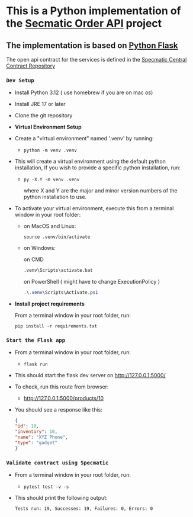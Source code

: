 # This is a Python implementation of the [Secmatic Order API](https://github.com/znsio/specmatic-order-api) project

## The implementation is based on [Python Flask](https://flask.palletsprojects.com/en/3.0.x/)

The open api contract for the services is defined in the [Specmatic Central Contract Repository](https://github.com/znsio/specmatic-order-contracts/blob/main/in/specmatic/examples/store/api_order_v3.yaml)

### `Dev Setup`

- Install Python 3.12 ( use homebrew if you are on mac os)

- Install JRE 17 or later

- Clone the git repository

- **Virtual Environment Setup**

- Create a "virtual environment" named '.venv' by running:

  - ```shell
    python -m venv .venv
    ```

- This will create a virtual environment using the default python installation, If you wish to provide a specific python installation, run:

  - ```shell
    py -X.Y -m venv .venv
    ```

    where X and Y are the major and minor version numbers of the python installation to use.

- To activate your virtual environment, execute this from a terminal window in your root folder:

  - on MacOS and Linux:

    ```shell
    source .venv/bin/activate
    ```

  - on Windows:
  
    on CMD

    ```cmd
    .venv\Scripts\activate.bat
    ```

    on PowerShell ( might have to change ExecutionPolicy )

    ```powershell
    .\.venv\Scripts\Activate.ps1
    ```

- **Install project requirements**

  From a terminal window in your root folder, run:

  ```shell
  pip install -r requirements.txt
  ```

### `Start the Flask app`

- From a terminal window in your root folder, run:

  - ```shell
    flask run
    ```

- This should start the flask dev server on <http://127.0.0.1:5000/>

- To check, run this route from browser:

  - <http://127.0.0.1:5000/products/10>

- You should see a response like this:

    ```json
    {
    "id": 10,
    "inventory": 10,
    "name": "XYZ Phone",
    "type": "gadget"
    }
    ```

### `Validate contract using Specmatic`

- From a terminal window in your root folder, run:

  - ```shell
    pytest test -v -s
    ```

- This should print the following output:
  
  ```cmd
  Tests run: 19, Successes: 19, Failures: 0, Errors: 0
  ```
